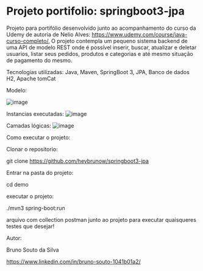 # Projeto portifolio:  springboot3-jpa 

Projeto para portifólio desenvolvido junto ao acompanhamento do curso da Udemy de autoria de Nelio Alves: https://www.udemy.com/course/java-curso-completo/,
 O projeto contempla um pequeno sistema backend de uma API de modelo REST onde é possível  inserir, buscar, atualizar e deletar usuarios, listar seus pedidos, produtos e categorias e até mesmo situação de pagamento do mesmo. 
 
 Tecnologias utilizadas:
Java, Maven, SpringBoot 3, JPA, Banco de dados H2, Apache tomCat

Modelo:

![image](https://user-images.githubusercontent.com/67648890/234672892-12624e15-d47b-478e-a507-27456dc140f6.png)

Instancias executadas:
![image](https://user-images.githubusercontent.com/67648890/234673099-1fe4ad4f-4fa9-407d-a9af-a82e0f620ef8.png)

Camadas lógicas:
![image](https://user-images.githubusercontent.com/67648890/234673164-4100d53c-7b9c-4c95-82a2-9ab14ba7ce1f.png)

Como executar o projeto:

 Clonar o repositorio: 
 
 git clone https://github.com/heybrunow/springboot3-jpa
 
 Entrar na pasta do projeto:
 
 cd demo
 
 executar o projeto: 
 
 ./mvn3 spring-boot:run

arquivo com collection postman junto ao projeto para executar quaisqueres testes que desejar!
 
 Autor: 
 
 Bruno Souto da Silva
 
https://www.linkedin.com/in/bruno-souto-1041b01a2/
